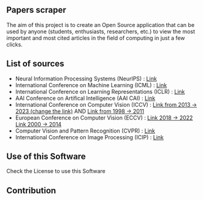 ## Papers scraper
The aim of this project is to create an Open Source application that can be used by anyone (students, enthusiasts, researchers, etc.) to view the most important and most cited articles in the field of computing in just a few clicks.
## List of sources
- Neural Information Processing Systems (NeurIPS) : [Link](https://papers.nips.cc)
- International Conference on Machine Learning (ICML) : [Link](https://icml.cc/virtual/2024/papers.html?filter=titles)
- International Conference on Learning Representations (ICLR) : [Link](https://iclr.cc/virtual/2024/papers.html?filter=titles)
- AAI Conference on Artifical Intelligence (AAI CAI) : [Link](https://aaai.org/aaai-publications/aaai-conference-proceedings/)
- International Conference on Computer Vision (ICCV) : [Link from 2013 -> 2023 (change the link)](https://openaccess.thecvf.com/ICCV2013) AND [Link from 1998 -> 2011](https://fr.wikipedia.org/wiki/International_Conference_on_Computer_Vision)
- European Conference on Computer Vision (ECCV) : [Link 2018 -> 2022](https://www.ecva.net/papers.php) [Link 2000 -> 2014](https://fr.wikipedia.org/wiki/European_Conference_on_Computer_Vision)
- Computer Vision and Pattern Recognition (CVPR) : [Link](https://ieeexplore-ieee-org.sndl1.arn.dz/xpl/conhome/1000147/all-proceedings)
- International Conference on Image Processing (ICIP) : [Link](https://ieeexplore-ieee-org.sndl1.arn.dz/xpl/conhome/1000349/all-proceedings)
## Use of this Software
Check the License to use this Software
## Contribution
